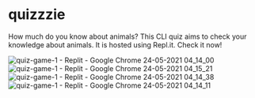 # quizzzie
How much do you know about animals? This CLI quiz aims to check your knowledge about animals. It is hosted using Repl.it. Check it now!

![quiz-game-1 - Replit - Google Chrome 24-05-2021 04_14_00](https://user-images.githubusercontent.com/72185572/119279068-efb0b500-bc46-11eb-8f92-21cb8cc172d8.png)
![quiz-game-1 - Replit - Google Chrome 24-05-2021 04_15_21](https://user-images.githubusercontent.com/72185572/119279069-f0494b80-bc46-11eb-9c85-ef8b00548094.png)
![quiz-game-1 - Replit - Google Chrome 24-05-2021 04_14_38](https://user-images.githubusercontent.com/72185572/119279070-f0e1e200-bc46-11eb-8be1-7a4b76b77129.png)
![quiz-game-1 - Replit - Google Chrome 24-05-2021 04_14_11](https://user-images.githubusercontent.com/72185572/119279072-f0e1e200-bc46-11eb-9190-6b0b1b980efd.png)
